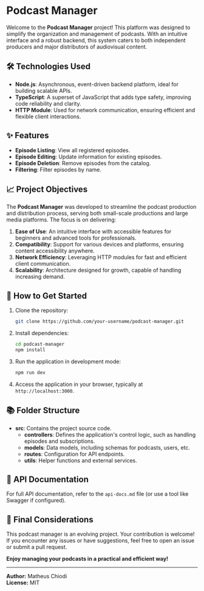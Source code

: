 
# Podcast Manager

Welcome to the **Podcast Manager** project! This platform was designed to simplify the organization and management of podcasts. With an intuitive interface and a robust backend, this system caters to both independent producers and major distributors of audiovisual content.

## 🛠 Technologies Used

- **Node.js**: Asynchronous, event-driven backend platform, ideal for building scalable APIs.
- **TypeScript**: A superset of JavaScript that adds type safety, improving code reliability and clarity.
- **HTTP Module**: Used for network communication, ensuring efficient and flexible client interactions.

## ✨ Features

- **Episode Listing**: View all registered episodes.
- **Episode Editing**: Update information for existing episodes.
- **Episode Deletion**: Remove episodes from the catalog.
- **Filtering**: Filter episodes by name.

## 📈 Project Objectives

The **Podcast Manager** was developed to streamline the podcast production and distribution process, serving both small-scale productions and large media platforms. The focus is on delivering:

1. **Ease of Use**: An intuitive interface with accessible features for beginners and advanced tools for professionals.
2. **Compatibility**: Support for various devices and platforms, ensuring content accessibility anywhere.
3. **Network Efficiency**: Leveraging HTTP modules for fast and efficient client communication.
4. **Scalability**: Architecture designed for growth, capable of handling increasing demand.

## 🚀 How to Get Started

1. Clone the repository:

   ```bash
   git clone https://github.com/your-username/podcast-manager.git
   ```

2. Install dependencies:

   ```bash
   cd podcast-manager
   npm install
   ```

3. Run the application in development mode:

   ```bash
   npm run dev
   ```

4. Access the application in your browser, typically at `http://localhost:3000`.

## 📚 Folder Structure

- **src**: Contains the project source code.
  - **controllers**: Defines the application's control logic, such as handling episodes and subscriptions.
  - **models**: Data models, including schemas for podcasts, users, etc.
  - **routes**: Configuration for API endpoints.
  - **utils**: Helper functions and external services.

## 📖 API Documentation

For full API documentation, refer to the `api-docs.md` file (or use a tool like Swagger if configured).

## 📌 Final Considerations

This podcast manager is an evolving project. Your contribution is welcome! If you encounter any issues or have suggestions, feel free to open an issue or submit a pull request.

**Enjoy managing your podcasts in a practical and efficient way!**

---

**Author:** Matheus Chiodi  
**License:** MIT  

